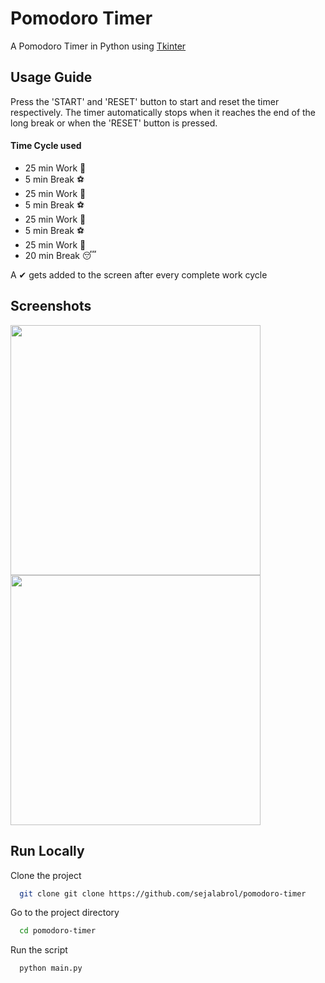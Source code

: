 # Pomodoro Timer

A Pomodoro Timer in Python using [Tkinter](https://docs.python.org/3/library/tkinter.html)

## Usage Guide

Press the 'START' and 'RESET' button to start and reset the timer respectively. The timer automatically stops when it reaches the end of the long break or when the 'RESET' button is pressed.

#### Time Cycle used
- 25 min Work 📖
- 5 min Break ⚽
- 25 min Work 📖
- 5 min Break ⚽
- 25 min Work 📖
- 5 min Break ⚽
- 25 min Work 📖
- 20 min Break 😴

A ✔ gets added to the screen after every complete work cycle 


  
## Screenshots
<img src="https://user-images.githubusercontent.com/87208681/126866265-80734ce9-78bb-4861-819b-ca227f2bfcfe.png" width="400"> <img src="https://user-images.githubusercontent.com/87208681/126866352-18d7df0c-d147-42bd-8583-fea16bd6efb0.png" width="400">


## Run Locally

Clone the project

```bash
  git clone git clone https://github.com/sejalabrol/pomodoro-timer
```

Go to the project directory

```bash
  cd pomodoro-timer
```

Run the script

```bash
  python main.py
```

